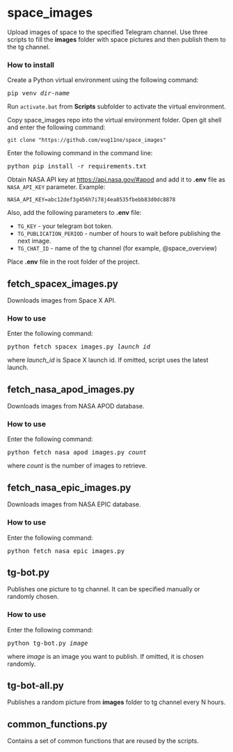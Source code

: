 # space_images
 
Upload images of space to the specified Telegram channel. Use three scripts to fill the **images** folder with space pictures and then publish them to the tg channel. 

### How to install

Create a Python virtual environment using the following command: 

<pre>pip venv <i>dir-name</i></pre>

Run `activate.bat` from **Scripts** subfolder to activate the virtual environment. 

Copy space_images repo into the virtual environment folder. Open git shell and enter the following command: 

```
git clone "https://github.com/eug11ne/space_images"
```

Enter the following command in the command line: 

<pre>python pip install -r requirements.txt</pre>

Obtain NASA API key at https://api.nasa.gov/#apod and add it to **.env** file as `NASA_API_KEY` parameter. Example:

```
NASA_API_KEY=abc12def3g456h7i78j4ea8535fbebb83d0dc8878
```
Also, add the following parameters to **.env** file: 
- `TG_KEY` - your telegram bot token. 
- `TG_PUBLICATION_PERIOD` - number of hours to wait before publishing the next image. 
- `TG_CHAT_ID` - name of the tg channel (for example, @space_overview)

Place **.env** file in the root folder of the project. 
 
## fetch_spacex_images.py
Downloads images from Space X API. 

### How to use

Enter the following command: 

<pre>python fetch_spacex_images.py <i>launch_id</i></pre>

where *launch_id* is Space X launch id. If omitted, script uses the latest launch. 

## fetch_nasa_apod_images.py
Downloads images from NASA APOD database. 

### How to use

Enter the following command: 

<pre>python fetch_nasa_apod_images.py <i>count</i></pre>

where *count* is the number of images to retrieve.

## fetch_nasa_epic_images.py
Downloads images from NASA EPIC database. 

### How to use

Enter the following command: 

<pre>python fetch_nasa_epic_images.py</pre>

## tg-bot.py
Publishes one picture to tg channel. It can be specified manually or randomly chosen.

### How to use

Enter the following command: 

<pre>python tg-bot.py <i>image</i></pre>
where *image* is an image you want to publish. If omitted, it is chosen randomly.


## tg-bot-all.py
Publishes a random picture from **images** folder to tg channel every N hours. 

## common_functions.py
Contains a set of common functions that are reused by the scripts. 
